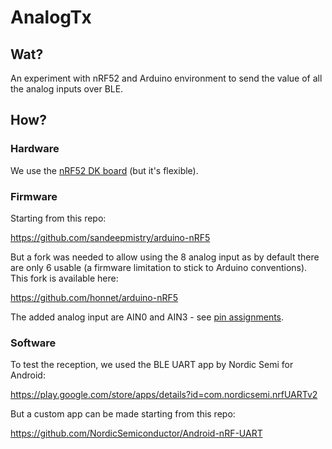 # AnalogTx

## Wat?

An experiment with nRF52 and Arduino environment to send the value of all the
analog inputs over BLE.


## How?


### Hardware

We use the [nRF52 DK board](http://infocenter.nordicsemi.com/index.jsp?topic=%2Fcom.nordic.infocenter.nrf52%2Fdita%2Fnrf52%2Fdevelopment%2Fnrf52_dev_kit%2Fhw_drawings_v1.0.html&cp=2_2_2_5_0)
(but it's flexible).


### Firmware

Starting from this repo:

https://github.com/sandeepmistry/arduino-nRF5

But a fork was needed to allow using the 8 analog input as by default there
are only 6 usable (a firmware limitation to stick to Arduino conventions).
This fork is available here:

https://github.com/honnet/arduino-nRF5

The added analog input are AIN0 and AIN3 - see [pin assignments](http://infocenter.nordicsemi.com/index.jsp?topic=%2Fcom.nordic.infocenter.nrf52832.ps.v1.1%2Fpin.html&cp=2_2_0_3&anchor=pin_assign).


### Software

To test the reception, we used the BLE UART app by Nordic Semi for Android:

https://play.google.com/store/apps/details?id=com.nordicsemi.nrfUARTv2

But a custom app can be made starting from this repo:

https://github.com/NordicSemiconductor/Android-nRF-UART

